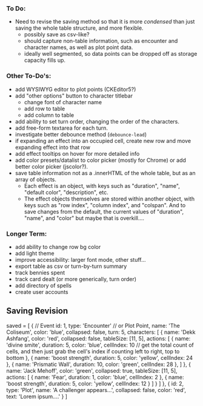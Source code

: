 ### To Do:
- Need to revise the saving method so that it is more *condensed* than just saving the whole table structure, and more flexible.  
    - possibly save as csv-like?
    - should capture non-table information, such as encounter and character names, as well as plot point data.
    - ideally well segmented, so data points can be dropped off as storage capacity fills up.


### Other To-Do's:
- add WYSIWYG editor to plot points (CKEditor5?)
- add "other options" button to character titlebar
    - change font of character name
    - add row to table
    - add column to table
- add ability to set turn order, changing the order of the characters.
- add free-form textarea for each turn.
- investigate better debounce method (`debounce-lead`)
- if expanding an effect into an occupied cell, create new row and move expanding effect into that row
- add effect tooltips on hover for more detailed info
- add color presets/datalist to color picker (mostly for Chrome) or add better color picker (jscolor?).
- save table information not as a .innerHTML of the whole table, but as an array of objects.
    - Each effect is an object, with keys such as "duration", "name", "default color", "description", etc.
    - The effect objects themselves are stored within another object, with keys such as "row index", "column index", and "colspan".  And to save changes from the default, the current values of "duration", "name", and "color" but maybe that is overkill....

### Longer Term:
- add ability to change row bg color
- add light theme
- improve accessibility: larger font mode, other stuff...
- export table as csv or turn-by-turn summary
- track bennies spent
- track card dealt (or more generically, turn order)
- add directory of spells
- create user accounts

## Saving Revision


saved = [
    {  // Event
        id: 1,
        type: 'Encounter'  // or Plot Point,
        name: 'The Coliseum',
        color: 'blue',
        collapsed: false,
        turn: 5,
        characters: [
            {
                name: 'Dekk Ashfang',
                color: 'red',
                collapsed: false,
                tableSize: [11, 5],
                actions: [
                    {
                        name: 'divine smite',
                        duration: 5,
                        color: 'blue',
                        cellIndex: 10   //  get the total count of cells, and then just grab the cell's index if counting left to right, top to bottom
                    },
                    {
                        name: 'boost strength',
                        duration: 5,
                        color: 'yellow',
                        cellIndex: 24
                    },
                    {
                        name: 'Prismatic Wall',
                        duration: 10,
                        color: 'green',
                        cellIndex: 28
                    },
                ]
            },
            {
                name: 'Jack Mehoff',
                color: 'green',
                collapsed: true,
                tableSize: [11, 5],
                actions: [
                    {
                        name: 'Fear',
                        duration: 1,
                        color: 'blue',
                        cellIndex: 2
                    },
                    {
                        name: 'boost strength',
                        duration: 5,
                        color: 'yellow',
                        cellIndex: 12
                    }
                ]
            }
        ]
    },
    {
        id: 2,
        type: 'Plot',
        name: 'A challenger appears...',
        collapsed: false,
        color: 'red',
        text: 'Lorem ipsum....'
    }
]
